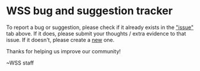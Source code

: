 # WSS bug and suggestion tracker

To report a bug or suggestion, please check if it already exists in the ["issue"](https://github.com/WSS-tracking/WSS/issues) tab above.
If it does, please submit your thoughts / extra evidence to that issue. If it doesn't, please create a [new](https://github.com/WSS-tracking/WSS/issues/new) one.

Thanks for helping us improve our community!

~WSS staff
